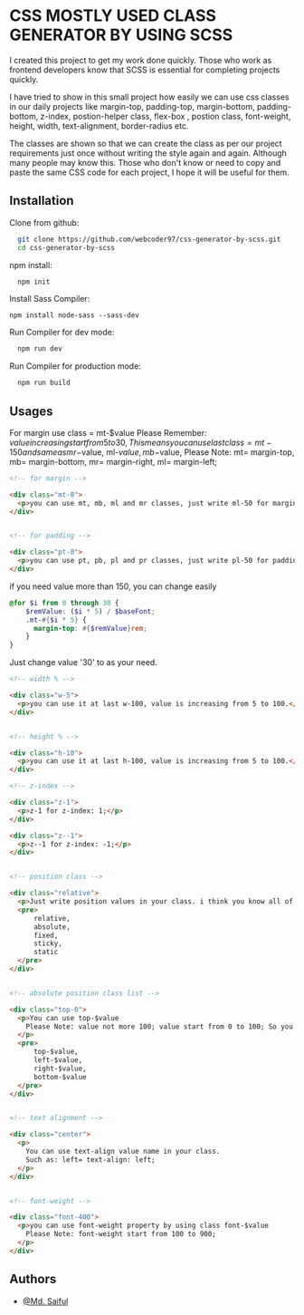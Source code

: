 
# CSS MOSTLY USED CLASS GENERATOR BY USING SCSS

I created this project to get my work done quickly. Those who work as frontend developers know that SCSS is essential for completing projects quickly.

I have tried to show in this small project how easily we can use css classes in our daily projects like margin-top, padding-top, margin-bottom, padding-bottom, z-index, postion-helper class, flex-box , postion class, font-weight, height, width, text-alignment, border-radius etc. 

The classes are shown so that we can create the class as per our project requirements just once without writing the style again and again. Although many people may know this. Those who don't know or need to copy and paste the same CSS code for each project, I hope it will be useful for them.


## Installation

Clone from github:

```bash
  git clone https://github.com/webcoder97/css-generator-by-scss.git
  cd css-generator-by-scss
```
npm install:
```bash
  npm init
```
Install Sass Compiler:
```
npm install node-sass --sass-dev
```

Run Compiler for dev mode:
```bash
  npm run dev
```

Run Compiler for production mode:
```bash
  npm run build
```

<!-- ## Screenshots

Unminfied CSS (dev Mode)

![App Screenshot](https://i.ibb.co/1RvRfhw/code-unminify.png)

Minified CSS (Production Mode)

![App Screenshot](https://i.ibb.co/YtBxX4M/minfiy.png) -->


## Usages
For margin use class = mt-$value
Please Remember: $value increasing start from 5 to 30, 
This means you can use last class = mt-150 and same as mr-$value, ml-$value, mb-$value,
Please Note: mt= margin-top, mb= margin-bottom, mr= margin-right, ml= margin-left;

```html
<!-- for margin -->

<div class="mt-0">
  <p>you can use mt, mb, ml and mr classes, just write ml-50 for margin-left: 50px;</p>
</div>


<!-- for padding -->

<div class="pt-0">
  <p>you can use pt, pb, pl and pr classes, just write pl-50 for padding-left: 50px;</p>
</div>
```
if you need value more than 150, you can change easily
```scss
@for $i from 0 through 30 {
	$remValue: ($i * 5) / $baseFont;
	.mt-#{$i * 5} {
	  margin-top: #{$remValue}rem;
	}
}
```
Just change value '30' to as your need.


```html
<!-- width % -->

<div class="w-5">
  <p>you can use it at last w-100, value is increasing from 5 to 100.</p>
</div>


<!-- height % -->

<div class="h-10">
  <p>you can use it at last h-100, value is increasing from 5 to 100.</p>
</div>

<!-- z-index -->

<div class="z-1">
  <p>z-1 for z-index: 1;</p>
</div>

<div class="z--1">
  <p>z--1 for z-index: -1;</p>
</div>


<!-- position class -->

<div class="relative">
  <p>Just write position values in your class. i think you know all of position values.</p>
  <pre>
      relative,
      absolute,
      fixed,
      sticky,
      static
  </pre>
</div>


<!-- absolute position class list -->

<div class="top-0">
  <p>You can use top-$value
    Please Note: value not more 100; value start from 0 to 100; So you can use your need.
  </p>
  <pre>
      top-$value,
      left-$value,
      right-$value,
      bottom-$value
  </pre>
</div>


<!-- text alignment -->

<div class="center">
  <p>
    You can use text-align value name in your class.
    Such as: left= text-align: left;
  </p>
</div>


<!-- font-weight -->

<div class="font-400">
  <p>you can use font-weight property by using class font-$value
    Please Note: font-weight start from 100 to 900;
  </p>
</div>

```



## Authors

- [@Md. Saiful](https://github.com/webcoder97)

